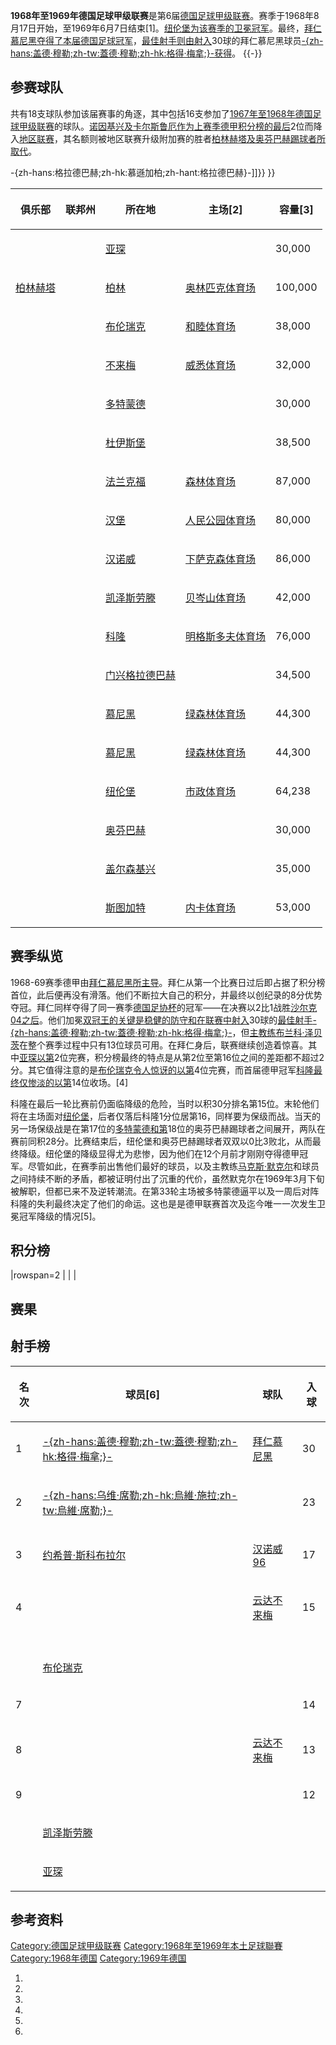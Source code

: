 **1968年至1969年德国足球甲级联赛**是第6届[德国足球甲级联赛](../Page/德国足球甲级联赛.md "wikilink")。赛季于1968年8月17日开始，至1969年6月7日结束\[1\]。[纽伦堡为该赛季的卫冕冠军](../Page/纽伦堡足球俱乐部.md "wikilink")。最终，[拜仁慕尼黑夺得了本届](https://zh.wikipedia.org/wiki/拜仁慕尼黑 "wikilink")[德国足球冠军](https://zh.wikipedia.org/wiki/德国足球冠军 "wikilink")，[最佳射手则由射入](https://zh.wikipedia.org/wiki/德国足球甲级联赛最佳射手 "wikilink")30球的拜仁慕尼黑球员[-{zh-hans:盖德·穆勒;zh-tw:蓋德·穆勒;zh-hk:格得·梅拿;}-获得](../Page/盖德·穆勒.md "wikilink")。  {{-}}

## 参赛球队

共有18支球队参加该届赛事的角逐，其中包括16支参加了[1967年至1968年德国足球甲级联赛](../Page/1967年至1968年德国足球甲级联赛.md "wikilink")的球队。[诺因基兴及](https://zh.wikipedia.org/wiki/诺因基兴足球俱乐部 "wikilink")[卡尔斯鲁厄作为上赛季德甲积分榜的最后](../Page/卡尔斯鲁厄足球俱乐部.md "wikilink")2位而降入[地区联赛](../Page/德国足球地区联赛.md "wikilink")，其名额则被地区联赛升级附加赛的胜者[柏林赫塔及](https://zh.wikipedia.org/wiki/柏林赫塔 "wikilink")[奥芬巴赫踢球者所取代](https://zh.wikipedia.org/wiki/奥芬巴赫踢球者 "wikilink")。

\-{zh-hans:格拉德巴赫;zh-hk:慕遜加柏;zh-hant:格拉德巴赫}-\]\]}}      }}

<table>
<thead>
<tr class="header">
<th><p>俱乐部</p></th>
<th><p>联邦州</p></th>
<th><p>所在地</p></th>
<th><p>主场[2]</p></th>
<th><p>容量[3]</p></th>
</tr>
</thead>
<tbody>
<tr class="odd">
<td></td>
<td></td>
<td><p><a href="../Page/亚琛.md" title="wikilink">亚琛</a></p></td>
<td></td>
<td><p>30,000</p></td>
</tr>
<tr class="even">
<td><p><a href="https://zh.wikipedia.org/wiki/柏林赫塔" title="wikilink">柏林赫塔</a></p></td>
<td></td>
<td><p><a href="../Page/柏林.md" title="wikilink">柏林</a></p></td>
<td><p><a href="https://zh.wikipedia.org/wiki/柏林奥林匹克体育场" title="wikilink">奥林匹克体育场</a></p></td>
<td><p>100,000</p></td>
</tr>
<tr class="odd">
<td></td>
<td></td>
<td><p><a href="https://zh.wikipedia.org/wiki/布伦瑞克" title="wikilink">布伦瑞克</a></p></td>
<td><p><a href="../Page/和睦体育场.md" title="wikilink">和睦体育场</a></p></td>
<td><p>38,000</p></td>
</tr>
<tr class="even">
<td></td>
<td></td>
<td><p><a href="https://zh.wikipedia.org/wiki/不来梅" title="wikilink">不来梅</a></p></td>
<td><p><a href="../Page/威悉体育场.md" title="wikilink">威悉体育场</a></p></td>
<td><p>32,000</p></td>
</tr>
<tr class="odd">
<td></td>
<td></td>
<td><p><a href="../Page/多特蒙德.md" title="wikilink">多特蒙德</a></p></td>
<td></td>
<td><p>30,000</p></td>
</tr>
<tr class="even">
<td></td>
<td></td>
<td><p><a href="../Page/杜伊斯堡.md" title="wikilink">杜伊斯堡</a></p></td>
<td></td>
<td><p>38,500</p></td>
</tr>
<tr class="odd">
<td></td>
<td></td>
<td><p><a href="https://zh.wikipedia.org/wiki/法兰克福" title="wikilink">法兰克福</a></p></td>
<td><p><a href="https://zh.wikipedia.org/wiki/商业银行竞技场" title="wikilink">森林体育场</a></p></td>
<td><p>87,000</p></td>
</tr>
<tr class="even">
<td></td>
<td></td>
<td><p><a href="../Page/汉堡.md" title="wikilink">汉堡</a></p></td>
<td><p><a href="https://zh.wikipedia.org/wiki/人民公园体育场" title="wikilink">人民公园体育场</a></p></td>
<td><p>80,000</p></td>
</tr>
<tr class="odd">
<td></td>
<td></td>
<td><p><a href="../Page/汉诺威.md" title="wikilink">汉诺威</a></p></td>
<td><p><a href="https://zh.wikipedia.org/wiki/下萨克森体育场" title="wikilink">下萨克森体育场</a></p></td>
<td><p>86,000</p></td>
</tr>
<tr class="even">
<td></td>
<td></td>
<td><p><a href="https://zh.wikipedia.org/wiki/凯泽斯劳滕" title="wikilink">凯泽斯劳滕</a></p></td>
<td><p><a href="../Page/弗里茨·瓦尔特体育场.md" title="wikilink">贝岑山体育场</a></p></td>
<td><p>42,000</p></td>
</tr>
<tr class="odd">
<td></td>
<td></td>
<td><p><a href="../Page/科隆.md" title="wikilink">科隆</a></p></td>
<td><p><a href="https://zh.wikipedia.org/wiki/莱茵能源球场" title="wikilink">明格斯多夫体育场</a></p></td>
<td><p>76,000</p></td>
</tr>
<tr class="even">
<td></td>
<td></td>
<td><p><a href="../Page/门兴格拉德巴赫.md" title="wikilink">门兴格拉德巴赫</a></p></td>
<td></td>
<td><p>34,500</p></td>
</tr>
<tr class="odd">
<td></td>
<td></td>
<td><p><a href="../Page/慕尼黑.md" title="wikilink">慕尼黑</a></p></td>
<td><p><a href="../Page/绿森林体育场.md" title="wikilink">绿森林体育场</a></p></td>
<td><p>44,300</p></td>
</tr>
<tr class="even">
<td></td>
<td></td>
<td><p><a href="../Page/慕尼黑.md" title="wikilink">慕尼黑</a></p></td>
<td><p><a href="../Page/绿森林体育场.md" title="wikilink">绿森林体育场</a></p></td>
<td><p>44,300</p></td>
</tr>
<tr class="odd">
<td></td>
<td></td>
<td><p><a href="../Page/纽伦堡.md" title="wikilink">纽伦堡</a></p></td>
<td><p><a href="https://zh.wikipedia.org/wiki/根德体育场" title="wikilink">市政体育场</a></p></td>
<td><p>64,238</p></td>
</tr>
<tr class="even">
<td></td>
<td></td>
<td><p><a href="https://zh.wikipedia.org/wiki/奥芬巴赫" title="wikilink">奥芬巴赫</a></p></td>
<td></td>
<td><p>30,000</p></td>
</tr>
<tr class="odd">
<td></td>
<td></td>
<td><p><a href="../Page/盖尔森基兴.md" title="wikilink">盖尔森基兴</a></p></td>
<td></td>
<td><p>35,000</p></td>
</tr>
<tr class="even">
<td></td>
<td></td>
<td><p><a href="https://zh.wikipedia.org/wiki/斯图加特" title="wikilink">斯图加特</a></p></td>
<td><p><a href="https://zh.wikipedia.org/wiki/内卡体育场" title="wikilink">内卡体育场</a></p></td>
<td><p>53,000</p></td>
</tr>
</tbody>
</table>

## 赛季纵览

1968-69赛季德甲由[拜仁慕尼黑所主导](https://zh.wikipedia.org/wiki/拜仁慕尼黑 "wikilink")。拜仁从第一个比赛日过后即占据了积分榜首位，此后便再没有滑落。他们不断拉大自己的积分，并最终以创纪录的8分优势夺冠。拜仁同样夺得了同一赛季[德国足协杯](../Page/德国足协杯.md "wikilink")的冠军——在决赛以2比1战胜[沙尔克04之后](https://zh.wikipedia.org/wiki/沙尔克04 "wikilink")。他们加冕[双冠王的关键是稳健的防守和在联赛中射入](https://zh.wikipedia.org/wiki/双冠王 "wikilink")30球的[最佳射手](https://zh.wikipedia.org/wiki/德国足球甲级联赛最佳射手 "wikilink")[-{zh-hans:盖德·穆勒;zh-tw:蓋德·穆勒;zh-hk:格得·梅拿;}-](../Page/盖德·穆勒.md "wikilink")，但[主教练](https://zh.wikipedia.org/wiki/主教练 "wikilink")[布兰科·泽贝茨](../Page/布兰科·泽贝茨.md "wikilink")在整个赛季过程中只有13位球员可用。在拜仁身后，联赛继续创造着惊喜。其中[亚琛以第](../Page/亚琛足球俱乐部.md "wikilink")2位完赛，积分榜最终的特点是从第2位至第16位之间的差距都不超过2分。其它值得注意的是[布伦瑞克令人惊讶的以第](https://zh.wikipedia.org/wiki/布伦瑞克足球俱乐部 "wikilink")4位完赛，而首届德甲冠军[科隆最终仅惨淡的以第](../Page/科隆足球俱乐部.md "wikilink")14位收场。\[4\]

科隆在最后一轮比赛前仍面临降级的危险，当时以积30分排名第15位。末轮他们将在主场面对[纽伦堡](../Page/纽伦堡足球俱乐部.md "wikilink")，后者仅落后科隆1分位居第16，同样要为保级而战。当天的另一场保级战是在第17位的[多特蒙德和第](https://zh.wikipedia.org/wiki/多特蒙德足球俱乐部 "wikilink")18位的奥芬巴赫踢球者之间展开，两队在赛前同积28分。比赛结束后，纽伦堡和奥芬巴赫踢球者双双以0比3败北，从而最终降级。纽伦堡的降级显得尤为悲惨，因为他们在12个月前才刚刚夺得德甲冠军。尽管如此，在赛季前出售他们最好的球员，以及主教练[马克斯·默克尔](../Page/马克斯·默克尔.md "wikilink")和球员之间持续不断的矛盾，都被证明付出了沉重的代价，虽然默克尔在1969年3月下旬被解职，但都已来不及逆转潮流。在第33轮主场被多特蒙德逼平以及一周后对阵科隆的失利最终决定了他们的命运。这也是是德甲联赛首次及迄今唯一一次发生卫冕冠军降级的情况\[5\]。

## 积分榜

|rowspan=2 |<small></small>       |<small></small>     |<small></small>

## 赛果





































## 射手榜

<table>
<thead>
<tr class="header">
<th><p>名次</p></th>
<th><p>球员[6]</p></th>
<th><p>球队</p></th>
<th><p>入球</p></th>
</tr>
</thead>
<tbody>
<tr class="odd">
<td><p>1</p></td>
<td><p><a href="../Page/盖德·穆勒.md" title="wikilink">-{zh-hans:盖德·穆勒;zh-tw:蓋德·穆勒;zh-hk:格得·梅拿;}-</a></p></td>
<td><p><a href="https://zh.wikipedia.org/wiki/拜仁慕尼黑" title="wikilink">拜仁慕尼黑</a></p></td>
<td><p>30</p></td>
</tr>
<tr class="even">
<td><p>2</p></td>
<td><p><a href="https://zh.wikipedia.org/wiki/乌维·席勒" title="wikilink">-{zh-hans:乌维·席勒;zh-hk:烏維·施拉;zh-tw:烏維·席勒;}-</a></p></td>
<td></td>
<td><p>23</p></td>
</tr>
<tr class="odd">
<td><p>3</p></td>
<td><p><a href="https://zh.wikipedia.org/wiki/约希普·斯科布拉尔" title="wikilink">约希普·斯科布拉尔</a></p></td>
<td><p><a href="https://zh.wikipedia.org/wiki/汉诺威96" title="wikilink">汉诺威96</a></p></td>
<td><p>17</p></td>
</tr>
<tr class="even">
<td><p>4</p></td>
<td><p></p></td>
<td><p><a href="https://zh.wikipedia.org/wiki/云达不来梅" title="wikilink">云达不来梅</a></p></td>
<td><p>15</p></td>
</tr>
<tr class="odd">
<td><p></p></td>
<td></td>
<td></td>
<td></td>
</tr>
<tr class="even">
<td><p></p></td>
<td><p><a href="https://zh.wikipedia.org/wiki/布伦瑞克足球俱乐部" title="wikilink">布伦瑞克</a></p></td>
<td></td>
<td></td>
</tr>
<tr class="odd">
<td><p>7</p></td>
<td><p></p></td>
<td></td>
<td><p>14</p></td>
</tr>
<tr class="even">
<td><p>8</p></td>
<td><p></p></td>
<td><p><a href="https://zh.wikipedia.org/wiki/云达不来梅" title="wikilink">云达不来梅</a></p></td>
<td><p>13</p></td>
</tr>
<tr class="odd">
<td><p>9</p></td>
<td><p></p></td>
<td></td>
<td><p>12</p></td>
</tr>
<tr class="even">
<td><p></p></td>
<td><p><a href="../Page/凯泽斯劳滕足球俱乐部.md" title="wikilink">凯泽斯劳滕</a></p></td>
<td></td>
<td></td>
</tr>
<tr class="odd">
<td><p></p></td>
<td><p><a href="../Page/亚琛足球俱乐部.md" title="wikilink">亚琛</a></p></td>
<td></td>
<td></td>
</tr>
</tbody>
</table>

## 参考资料

[Category:德国足球甲级联赛](https://zh.wikipedia.org/wiki/Category:德国足球甲级联赛 "wikilink") [Category:1968年至1969年本土足球聯賽](https://zh.wikipedia.org/wiki/Category:1968年至1969年本土足球聯賽 "wikilink") [Category:1968年德国](https://zh.wikipedia.org/wiki/Category:1968年德国 "wikilink") [Category:1969年德国](https://zh.wikipedia.org/wiki/Category:1969年德国 "wikilink")

1.
2.
3.
4.
5.
6.